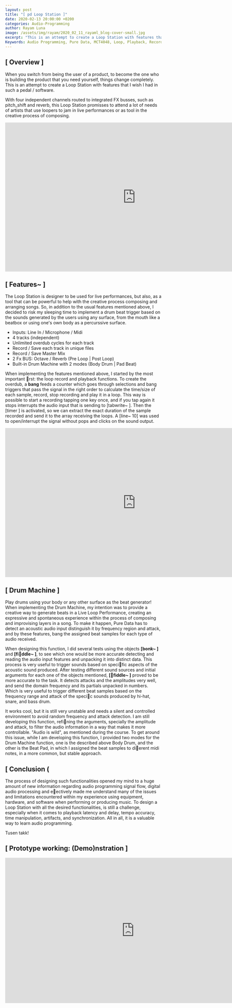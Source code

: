 ```yaml
---
layout: post
title: "[ pd Loop Station ]"
date: 2020-02-13 20:00:00 +0200
categories: Audio-Programming
author: Rayam Luna
image: /assets/img/rayam/2020_02_11_rayaml_blog-cover-small.jpg
excerpt: "This is an attempt to create a Loop Station with features that I wish I had in such a pedal / software."
Keywords: Audio Programming, Pure Data, MCT4048, Loop, Playback, Record
--- 
```


## [ Overview ]

When you switch from being the user of a product, to become the one who is building the product that you need yourself, things change completely. This is an attempt to create a Loop Station with features that I wish I had in such a pedal / software.

With four independent channels routed to integrated FX busses, such as pitch_shift and reverb, this Loop Station promisses to attend a lot of needs of artists that use loopers to jam in live performances or as tool in the creative process of composing.

<p align="center">
  <iframe
     frameborder="0"
     width="840"
     height="480"
     src="https://drive.google.com/file/d/1uA2-cSqUJZKz0q6C7xz_v4XxDX117IXC/preview">
  </iframe>
</p>

## [ Features~ ]

The Loop Station is designer to be used for live performances, but also, as a tool that can be powerful to help with the creative process composing and arranging songs. So, in addition to the usual features mentioned above, I decided to risk my sleeping time to implement a drum beat trigger based on the sounds generated by the users using any surface, from the mouth like a beatbox or using one's own body as a percurssive surface.

* Inputs: Line In / Microphone / Midi
* 4 tracks (independent)
* Unlimited overdub cycles for each track
* Record / Save each track in unique files
* Record / Save Master Mix
* 2 Fx BUS: Octave / Reverb (Pre Loop | Post Loop)
* Built-in Drum Machine with 2 modes (Body Drum | Pad Beat)

When implementing the features mentioned above, I started by the most important rst: the loop record and playback functions. To create the overdub, a **bang** feeds a counter which goes through selections and bang triggers that pass the signal in the right order to calculate the time/size of each sample, record, stop recording and play it in a loop. This way is possible to start a recording tapping one key once, and if you tap again it stops interrupts the audio input that is sending to [tabwrite~ ]. Then the [timer ] is activated, so we can extract the exact duration of the sample recorded and send it to the array receiving the loops. A [line~ 10] was used to open/interrupt the signal without pops and clicks on the sound output.

<p align="center">
  <iframe
     frameborder="0"
     width="840"
     height="480"
     src="https://drive.google.com/file/d/12yCnNmtEd-CfSkXJF13r0ifS6X5tJXS0/preview">
  </iframe>
</p>

## [ Drum Machine ]

Play drums using your body or any other surface as the beat generator! When implementing the Drum Machine, my intention was to provide a creative way to generate beats in a Live Loop Performance, creating an expressive and spontaneous experience within the process of composing and improvising layers in a song. To make it happen, Pure Data has to detect an acoustic audio input distinguish it by frequency region and attack, and by these features, bang the assigned beat samples for each type of audio received.

When designing this function, I did several tests using the objects **[bonk~ ]** and **[fiddle~ ]**, to see which one would be more accurate detecting and reading the audio input features and unpacking it into distinct data. This process is very useful to trigger sounds based on specific aspects of the acoustic sound produced. After testing different sound sources and initial arguments for each one of the objects mentioned, **[fiddle~ ]** proved to be more accurate to the task. It detects attacks and the amplitudes very well, and send the domain frequency and its partials unpacked in numbers. Which is very useful to trigger different beat samples based on the frequency range and attack of the specic sounds produced by hi-hat, snare, and bass drum. 

It works cool, but it is still very unstable and needs a silent and controlled environment to avoid random frequency and attack detection. I am still developing this function, refining the arguments, specially the amplitude and attack, to filter the audio information in a way that makes it more controllable. "Audio is wild", as mentioned during the course. To get around this issue, while I am developing this function, I provided two modes for the Drum Machine function, one is the described above Body Drum, and the other is the Beat Pad, in which I assigned the beat samples to dierent midi notes, in a more common, but stable approach.

## [ Conclusion (

The process of designing such functionalities opened my mind to a huge amount of new information regarding audio programming signal flow, digital audio processing and eectively made me understand many of the issues and limitations encountered within my experience using equipment, hardware, and software when performing or producing music. To design a Loop Station with all the desired functionalities, is still a challenge, especially when it comes to playback latency and delay, tempo accuracy, time manipulation, artifacts, and synchronization. All in all, it is a valuable way to learn audio programming.

Tusen takk!

## [ Prototype working: (Demo)nstration ]

<p align="center">
<iframe width="832" height="468" src="https://www.youtube.com/embed/95EbyaaJifg" frameborder="0" allow="accelerometer; autoplay; encrypted-media; gyroscope; picture-in-picture" allowfullscreen>
</iframe>
</p>